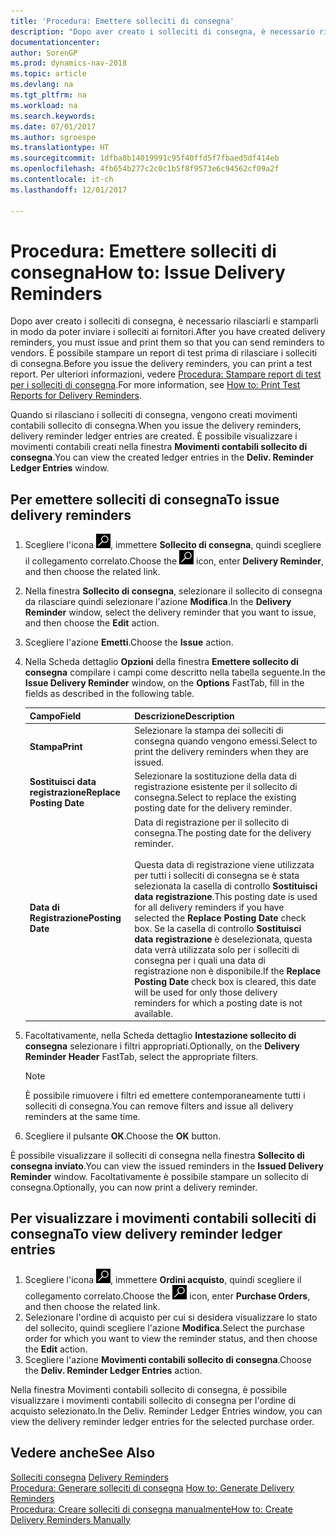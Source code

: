 ```yaml
---
title: 'Procedura: Emettere solleciti di consegna'
description: "Dopo aver creato i solleciti di consegna, è necessario rilasciarli e stamparli in modo da poter inviare i solleciti ai fornitori. È possibile stampare un report di test prima di rilasciare i solleciti di consegna."
documentationcenter: 
author: SorenGP
ms.prod: dynamics-nav-2018
ms.topic: article
ms.devlang: na
ms.tgt_pltfrm: na
ms.workload: na
ms.search.keywords: 
ms.date: 07/01/2017
ms.author: sgroespe
ms.translationtype: HT
ms.sourcegitcommit: 1dfba8b14019991c95f40ffd5f7fbaed5df414eb
ms.openlocfilehash: 4fb654b277c2c0c1b5f8f9573e6c94562cf09a2f
ms.contentlocale: it-ch
ms.lasthandoff: 12/01/2017

---
```

# <a name="how-to-issue-delivery-reminders"></a><span data-ttu-id="d70e8-104">Procedura: Emettere solleciti di consegna</span><span class="sxs-lookup"><span data-stu-id="d70e8-104">How to: Issue Delivery Reminders</span></span>
<span data-ttu-id="d70e8-105">Dopo aver creato i solleciti di consegna, è necessario rilasciarli e stamparli in modo da poter inviare i solleciti ai fornitori.</span><span class="sxs-lookup"><span data-stu-id="d70e8-105">After you have created delivery reminders, you must issue and print them so that you can send reminders to vendors.</span></span> <span data-ttu-id="d70e8-106">È possibile stampare un report di test prima di rilasciare i solleciti di consegna.</span><span class="sxs-lookup"><span data-stu-id="d70e8-106">Before you issue the delivery reminders, you can print a test report.</span></span> <span data-ttu-id="d70e8-107">Per ulteriori informazioni, vedere [Procedura: Stampare report di test per i solleciti di consegna](how-to-print-test-reports-for-delivery-reminders.md).</span><span class="sxs-lookup"><span data-stu-id="d70e8-107">For more information, see [How to: Print Test Reports for Delivery Reminders](how-to-print-test-reports-for-delivery-reminders.md).</span></span>  

<span data-ttu-id="d70e8-108">Quando si rilasciano i solleciti di consegna, vengono creati movimenti contabili sollecito di consegna.</span><span class="sxs-lookup"><span data-stu-id="d70e8-108">When you issue the delivery reminders, delivery reminder ledger entries are created.</span></span> <span data-ttu-id="d70e8-109">È possibile visualizzare i movimenti contabili creati nella finestra **Movimenti contabili sollecito di consegna**.</span><span class="sxs-lookup"><span data-stu-id="d70e8-109">You can view the created ledger entries in the **Deliv. Reminder Ledger Entries** window.</span></span>  

## <a name="to-issue-delivery-reminders"></a><span data-ttu-id="d70e8-110">Per emettere solleciti di consegna</span><span class="sxs-lookup"><span data-stu-id="d70e8-110">To issue delivery reminders</span></span>  

1.  <span data-ttu-id="d70e8-111">Scegliere l'icona ![Cerca pagina o report](../../media/ui-search/search_small.png "icona Cerca pagina o report"), immettere **Sollecito di consegna**, quindi scegliere il collegamento correlato.</span><span class="sxs-lookup"><span data-stu-id="d70e8-111">Choose the ![Search for Page or Report](../../media/ui-search/search_small.png "Search for Page or Report icon") icon, enter **Delivery Reminder**, and then choose the related link.</span></span>  
2.  <span data-ttu-id="d70e8-112">Nella finestra **Sollecito di consegna**, selezionare il sollecito di consegna da rilasciare quindi selezionare l'azione **Modifica**.</span><span class="sxs-lookup"><span data-stu-id="d70e8-112">In the **Delivery Reminder** window, select the delivery reminder that you want to issue, and then choose the **Edit** action.</span></span>  
3.  <span data-ttu-id="d70e8-113">Scegliere l'azione **Emetti**.</span><span class="sxs-lookup"><span data-stu-id="d70e8-113">Choose the **Issue** action.</span></span>  
4.  <span data-ttu-id="d70e8-114">Nella Scheda dettaglio **Opzioni** della finestra **Emettere sollecito di consegna** compilare i campi come descritto nella tabella seguente.</span><span class="sxs-lookup"><span data-stu-id="d70e8-114">In the **Issue Delivery Reminder** window, on the **Options** FastTab, fill in the fields as described in the following table.</span></span>  

    |<span data-ttu-id="d70e8-115">Campo</span><span class="sxs-lookup"><span data-stu-id="d70e8-115">Field</span></span>|<span data-ttu-id="d70e8-116">Descrizione</span><span class="sxs-lookup"><span data-stu-id="d70e8-116">Description</span></span>|  
    |---------------------------------|---------------------------------------|  
    |<span data-ttu-id="d70e8-117">**Stampa**</span><span class="sxs-lookup"><span data-stu-id="d70e8-117">**Print**</span></span>|<span data-ttu-id="d70e8-118">Selezionare la stampa dei solleciti di consegna quando vengono emessi.</span><span class="sxs-lookup"><span data-stu-id="d70e8-118">Select to print the delivery reminders when they are issued.</span></span>|  
    |<span data-ttu-id="d70e8-119">**Sostituisci data registrazione**</span><span class="sxs-lookup"><span data-stu-id="d70e8-119">**Replace Posting Date**</span></span>|<span data-ttu-id="d70e8-120">Selezionare la sostituzione della data di registrazione esistente per il sollecito di consegna.</span><span class="sxs-lookup"><span data-stu-id="d70e8-120">Select to replace the existing posting date for the delivery reminder.</span></span>|  
    |<span data-ttu-id="d70e8-121">**Data di Registrazione**</span><span class="sxs-lookup"><span data-stu-id="d70e8-121">**Posting Date**</span></span>|<span data-ttu-id="d70e8-122">Data di registrazione per il sollecito di consegna.</span><span class="sxs-lookup"><span data-stu-id="d70e8-122">The posting date for the delivery reminder.</span></span><br /><br /> <span data-ttu-id="d70e8-123">Questa data di registrazione viene utilizzata per tutti i solleciti di consegna se è stata selezionata la casella di controllo **Sostituisci data registrazione**.</span><span class="sxs-lookup"><span data-stu-id="d70e8-123">This posting date is used for all delivery reminders if you have selected the **Replace Posting Date** check box.</span></span> <span data-ttu-id="d70e8-124">Se la casella di controllo **Sostituisci data registrazione** è deselezionata, questa data verrà utilizzata solo per i solleciti di consegna per i quali una data di registrazione non è disponibile.</span><span class="sxs-lookup"><span data-stu-id="d70e8-124">If the **Replace Posting Date** check box is cleared, this date will be used for only those delivery reminders for which a posting date is not available.</span></span>|  

5.  <span data-ttu-id="d70e8-125">Facoltativamente, nella Scheda dettaglio **Intestazione sollecito di consegna** selezionare i filtri appropriati.</span><span class="sxs-lookup"><span data-stu-id="d70e8-125">Optionally, on the **Delivery Reminder Header** FastTab, select the appropriate filters.</span></span>  

    > [!NOTE]  
    >  <span data-ttu-id="d70e8-126">È possibile rimuovere i filtri ed emettere contemporaneamente tutti i solleciti di consegna.</span><span class="sxs-lookup"><span data-stu-id="d70e8-126">You can remove filters and issue all delivery reminders at the same time.</span></span>  

6.  <span data-ttu-id="d70e8-127">Scegliere il pulsante **OK**.</span><span class="sxs-lookup"><span data-stu-id="d70e8-127">Choose the **OK** button.</span></span>  

<span data-ttu-id="d70e8-128">È possibile visualizzare il solleciti di consegna nella finestra **Sollecito di consegna inviato**.</span><span class="sxs-lookup"><span data-stu-id="d70e8-128">You can view the issued reminders in the **Issued Delivery Reminder** window.</span></span> <span data-ttu-id="d70e8-129">Facoltativamente è possibile stampare un sollecito di consegna.</span><span class="sxs-lookup"><span data-stu-id="d70e8-129">Optionally, you can now print a delivery reminder.</span></span>  

## <a name="to-view-delivery-reminder-ledger-entries"></a><span data-ttu-id="d70e8-130">Per visualizzare i movimenti contabili solleciti di consegna</span><span class="sxs-lookup"><span data-stu-id="d70e8-130">To view delivery reminder ledger entries</span></span>  

1.  <span data-ttu-id="d70e8-131">Scegliere l'icona ![Cerca pagina o report](../../media/ui-search/search_small.png "Cerca pagina o report"), immettere **Ordini acquisto**, quindi scegliere il collegamento correlato.</span><span class="sxs-lookup"><span data-stu-id="d70e8-131">Choose the ![Search for Page or Report](../../media/ui-search/search_small.png "Search for Page or Report icon") icon, enter **Purchase Orders**, and then choose the related link.</span></span>  
2.  <span data-ttu-id="d70e8-132">Selezionare l'ordine di acquisto per cui si desidera visualizzare lo stato del sollecito, quindi scegliere l'azione **Modifica**.</span><span class="sxs-lookup"><span data-stu-id="d70e8-132">Select the purchase order for which you want to view the reminder status, and then choose the **Edit** action.</span></span>  
3.  <span data-ttu-id="d70e8-133">Scegliere l'azione **Movimenti contabili sollecito di consegna**.</span><span class="sxs-lookup"><span data-stu-id="d70e8-133">Choose the **Deliv. Reminder Ledger Entries** action.</span></span>  

<span data-ttu-id="d70e8-134">Nella finestra Movimenti contabili sollecito di consegna, è possibile visualizzare i movimenti contabili sollecito di consegna per l'ordine di acquisto selezionato.</span><span class="sxs-lookup"><span data-stu-id="d70e8-134">In the Deliv. Reminder Ledger Entries window, you can view the delivery reminder ledger entries for the selected purchase order.</span></span>  

## <a name="see-also"></a><span data-ttu-id="d70e8-135">Vedere anche</span><span class="sxs-lookup"><span data-stu-id="d70e8-135">See Also</span></span>  
 <span data-ttu-id="d70e8-136">[Solleciti consegna](delivery-reminders.md) </span><span class="sxs-lookup"><span data-stu-id="d70e8-136">[Delivery Reminders](delivery-reminders.md) </span></span>  
 <span data-ttu-id="d70e8-137">[Procedura: Generare solleciti di consegna](how-to-generate-delivery-reminders.md) </span><span class="sxs-lookup"><span data-stu-id="d70e8-137">[How to: Generate Delivery Reminders](how-to-generate-delivery-reminders.md) </span></span>  
 [<span data-ttu-id="d70e8-138">Procedura: Creare solleciti di consegna manualmente</span><span class="sxs-lookup"><span data-stu-id="d70e8-138">How to: Create Delivery Reminders Manually</span></span>](how-to-create-delivery-reminders-manually.md)

